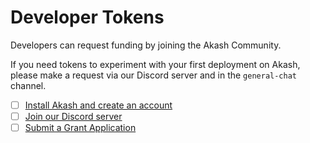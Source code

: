 # Developer Tokens

Developers can request funding by joining the Akash Community. &#x20;

If you need tokens to experiment with your first deployment on Akash, please make a request via our Discord server and in the `general-chat` channel.

* [ ] [Install Akash and create an account](../cli/install.md)
* [ ] [Join our Discord server](https://discord.com/invite/DxftX67)
* [ ] [Submit a Grant Application](https://forum.akash.network/t/how-to-apply-for-developer-grants/685)

